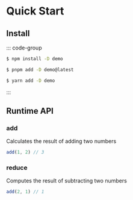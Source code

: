 # Quick Start

## Install

::: code-group

```sh [npm]
$ npm install -D demo
```

```sh [pnpm]
$ pnpm add -D demo@latest
```

```sh [yarn]
$ yarn add -D demo
```

:::

## Runtime API

### add

Calculates the result of adding two numbers

```js
add(1, 2) // 3
```

### reduce

Computes the result of subtracting two numbers

```js
add(2, 1) // 1
```
